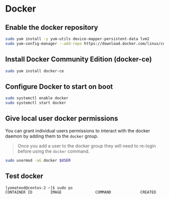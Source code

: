 # Docker

## Enable the docker repository

```bash
sudo yum install -y yum-utils device-mapper-persistent-data lvm2
sudo yum-config-manager --add-repo https://download.docker.com/linux/centos/docker-ce.repo
```

## Install Docker Community Edition \(docker-ce\)

```bash
sudo yum install docker-ce
```

## Configure Docker to start on boot

```bash
sudo systemctl enable docker
sudo systemctl start docker
```

## Give local user docker permissions

You can grant individual users permissions to interact with the docker daemon by adding them to the `docker` group.

> Once you add a user to the docker group they will need to re-login before using the `docker` command.

```bash
sudo usermod -aG docker $USER
```

## Test docker

```bash
[yomateod@centos-2 ~]$ sudo ps
CONTAINER ID        IMAGE               COMMAND             CREATED             STATUS              PORTS               NAMES
```

